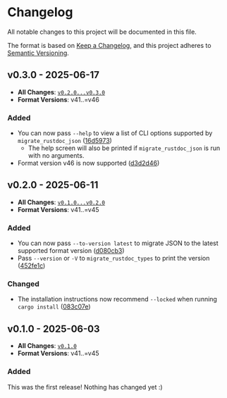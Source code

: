 # Changelog

All notable changes to this project will be documented in this file.

The format is based on [Keep a Changelog](https://keepachangelog.com/en/1.1.0/), and this project adheres to [Semantic Versioning](https://semver.org/spec/v2.0.0.html).

## v0.3.0 - 2025-06-17

- **All Changes**: [`v0.2.0...v0.3.0`](https://github.com/BD103/migrate_rustdoc_json/compare/v0.2.0...v0.3.0)
- **Format Versions**: v41..=v46

### Added

- You can now pass `--help` to view a list of CLI options supported by `migrate_rustdoc_json` ([16d5973](https://github.com/BD103/migrate_rustdoc_json/commit/16d5973d50a81eb9114fe814a96333ca7518e52b))
    - The help screen will also be printed if `migrate_rustdoc_json` is run with no arguments.
- Format version v46 is now supported ([d3d2d46](https://github.com/BD103/migrate_rustdoc_json/commit/d3d2d468daac2f00a6a8d9e703e38370d88827ba))

## v0.2.0 - 2025-06-11

- **All Changes**: [`v0.1.0...v0.2.0`](https://github.com/BD103/migrate_rustdoc_json/compare/v0.1.0...v0.2.0)
- **Format Versions**: v41..=v45

### Added

- You can now pass `--to-version latest` to migrate JSON to the latest supported format version ([d080cb3](https://github.com/BD103/migrate_rustdoc_json/commit/d080cb38d20eb8e22e44d83e0e498b9e867e98f3))
- Pass `--version` or `-V` to `migrate_rustdoc_types` to print the version ([452fe1c](https://github.com/BD103/migrate_rustdoc_json/commit/452fe1c332b0a43b77340fa6cc70525c1bdb4e01))

### Changed

- The installation instructions now recommend `--locked` when running `cargo install` ([083c07e](https://github.com/BD103/migrate_rustdoc_json/commit/083c07e5a7ee635f31f9e20d5823a9e5b89dd10f))

## v0.1.0 - 2025-06-03

- **All Changes**: [`v0.1.0`](https://github.com/BD103/migrate_rustdoc_json/commits/v0.1.0)
- **Format Versions**: v41..=v45

### Added

This was the first release! Nothing has changed yet :)
